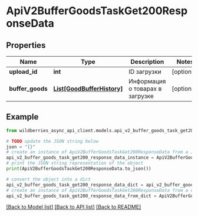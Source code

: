 # ApiV2BufferGoodsTaskGet200ResponseData


## Properties

Name | Type | Description | Notes
------------ | ------------- | ------------- | -------------
**upload_id** | **int** | ID загрузки | [optional] 
**buffer_goods** | [**List[GoodBufferHistory]**](GoodBufferHistory.md) | Информация о товарах в загрузке | [optional] 

## Example

```python
from wildberries_async_api_client.models.api_v2_buffer_goods_task_get200_response_data import ApiV2BufferGoodsTaskGet200ResponseData

# TODO update the JSON string below
json = "{}"
# create an instance of ApiV2BufferGoodsTaskGet200ResponseData from a JSON string
api_v2_buffer_goods_task_get200_response_data_instance = ApiV2BufferGoodsTaskGet200ResponseData.from_json(json)
# print the JSON string representation of the object
print(ApiV2BufferGoodsTaskGet200ResponseData.to_json())

# convert the object into a dict
api_v2_buffer_goods_task_get200_response_data_dict = api_v2_buffer_goods_task_get200_response_data_instance.to_dict()
# create an instance of ApiV2BufferGoodsTaskGet200ResponseData from a dict
api_v2_buffer_goods_task_get200_response_data_from_dict = ApiV2BufferGoodsTaskGet200ResponseData.from_dict(api_v2_buffer_goods_task_get200_response_data_dict)
```
[[Back to Model list]](../README.md#documentation-for-models) [[Back to API list]](../README.md#documentation-for-api-endpoints) [[Back to README]](../README.md)


